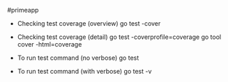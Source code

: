 #primeapp

- Checking test coverage (overview)
    go test -cover

- Checking test coverage (detail)
    go test -coverprofile=coverage
    go tool cover -html=coverage

- To run test command (no verbose)
    go test

- To run test command (with verbose)
    go test -v